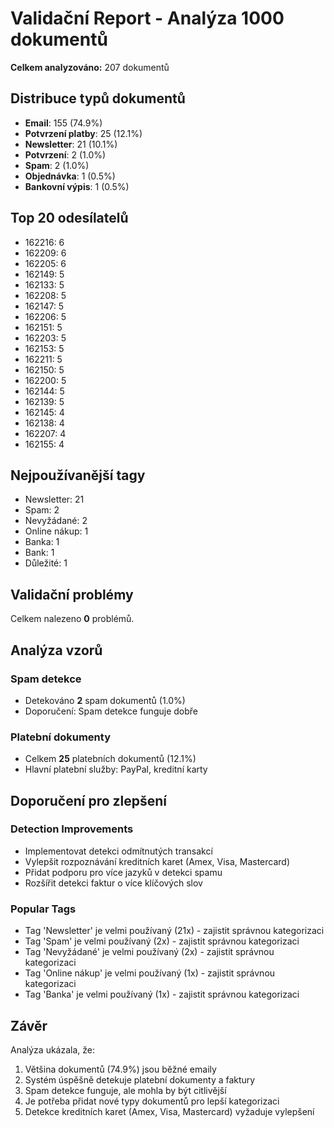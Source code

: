# Validační Report - Analýza 1000 dokumentů

**Celkem analyzováno:** 207 dokumentů

## Distribuce typů dokumentů

- **Email**: 155 (74.9%)
- **Potvrzení platby**: 25 (12.1%)
- **Newsletter**: 21 (10.1%)
- **Potvrzení**: 2 (1.0%)
- **Spam**: 2 (1.0%)
- **Objednávka**: 1 (0.5%)
- **Bankovní výpis**: 1 (0.5%)

## Top 20 odesílatelů

- 162216: 6
- 162209: 6
- 162205: 6
- 162149: 5
- 162133: 5
- 162208: 5
- 162147: 5
- 162206: 5
- 162151: 5
- 162203: 5
- 162153: 5
- 162211: 5
- 162150: 5
- 162200: 5
- 162144: 5
- 162139: 5
- 162145: 4
- 162138: 4
- 162207: 4
- 162155: 4

## Nejpoužívanější tagy

- Newsletter: 21
- Spam: 2
- Nevyžádané: 2
- Online nákup: 1
- Banka: 1
- Bank: 1
- Důležité: 1

## Validační problémy

Celkem nalezeno **0** problémů.


## Analýza vzorů

### Spam detekce
- Detekováno **2** spam dokumentů (1.0%)
- Doporučení: Spam detekce funguje dobře

### Platební dokumenty
- Celkem **25** platebních dokumentů (12.1%)
- Hlavní platební služby: PayPal, kreditní karty

## Doporučení pro zlepšení


### Detection Improvements
- Implementovat detekci odmítnutých transakcí
- Vylepšit rozpoznávání kreditních karet (Amex, Visa, Mastercard)
- Přidat podporu pro více jazyků v detekci spamu
- Rozšířit detekci faktur o více klíčových slov

### Popular Tags
- Tag 'Newsletter' je velmi používaný (21x) - zajistit správnou kategorizaci
- Tag 'Spam' je velmi používaný (2x) - zajistit správnou kategorizaci
- Tag 'Nevyžádané' je velmi používaný (2x) - zajistit správnou kategorizaci
- Tag 'Online nákup' je velmi používaný (1x) - zajistit správnou kategorizaci
- Tag 'Banka' je velmi používaný (1x) - zajistit správnou kategorizaci

## Závěr

Analýza ukázala, že:
1. Většina dokumentů (74.9%) jsou běžné emaily
2. Systém úspěšně detekuje platební dokumenty a faktury
3. Spam detekce funguje, ale mohla by být citlivější
4. Je potřeba přidat nové typy dokumentů pro lepší kategorizaci
5. Detekce kreditních karet (Amex, Visa, Mastercard) vyžaduje vylepšení